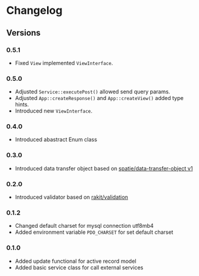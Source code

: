 # Changelog

## Versions 

### 0.5.1

- Fixed `View` implemented `ViewInterface`. 

### 0.5.0

- Adjusted `Service::executePost()` allowed send query params.
- Adjusted `App::createResponse()` and `App::createView()` added type hints.
- Introduced new `ViewInterface`. 

### 0.4.0 

- Introduced abastract Enum class  

### 0.3.0

- Introduced data transfer object based on [spatie/data-transfer-object v1](https://github.com/spatie/data-transfer-object/tree/1.14.1) 

### 0.2.0

- Introduced validator based on [rakit/validation](https://github.com/rakit/validation) 

### 0.1.2

- Changed default charset for mysql connection utf8mb4 
- Added environment variable `PDO_CHARSET` for set default charset 


### 0.1.0

- Added update  functional for active record model 
- Added basic service class for call external services 


